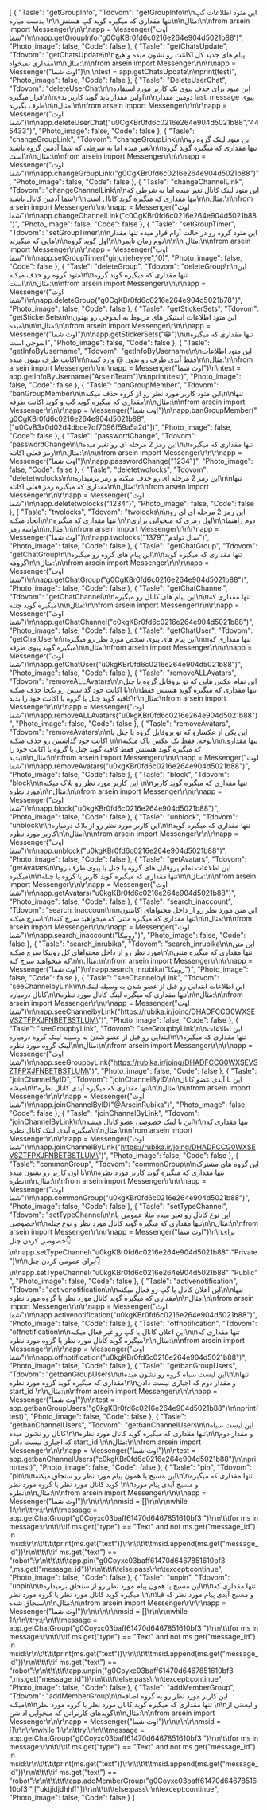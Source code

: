 [
  {
    "Tasle": "getGroupInfo",
    "Tdovom": "getGroupInfo\n\nاین متود اطلاعات گپ بدست میاره \n\nتنها مقداری که میگیره گوید گپ هستش\n\nمثال:\n\nfrom arsein import Messenger\r\n\r\napp = Messenger(\"اوث شما\")\n\napp.getGroupInfo('g0CgKBr0fd6c0216e264e904d5021b88')",
    "Photo_image": false,
    "Code": false
  },
  {
    "Tasle": "getChatsUpdate",
    "Tdovom": "getChatsUpdate\n\nپیام های جدید کل اکانتت رو نشون میده و هیچ مقداری نمیخواد\n\nمثال:\n\nfrom arsein import Messenger\r\n\r\napp = Messenger(\"اوث شما\")\n \ntest = app.getChatsUpdate\n\nprint(test)",
    "Photo_image": false,
    "Code": false
  },
  {
    "Tasle": "DeleteUserChat",
    "Tdovom": "deleteUserChat\n\nاین متود برای حذف پیوی یک کاربر مورد استفاده قرار میگیره\n\nاولین مقدار باید گوید کاربر بدی\n\nدومین مقدار last_message پیوی طرف بگیرید\n\nمثال:\n\nfrom arsein import Messenger\r\n\r\napp = Messenger(\"اوث شما\")\n\napp.deleteUserChat(\"u0CgKBr0fd6c0216e264e904d5021b88\",\"445433\")",
    "Photo_image": false,
    "Code": false
  },
  {
    "Tasle": "changeGroupLink",
    "Tdovom": "changeGroupLink\n\nاین متود لینک گروه رو تغیر میده اما به شرطی که شما آدمین گروه باشید\n\nتنها مقداری که میگیره گوید گروه است\n\nمثال:\n\nfrom arsein import Messenger\r\n\r\napp = Messenger(\"اوث شما\")\n\napp.changeGroupLink(\"g0CgKBr0fd6c0216e264e904d5021b88\")",
    "Photo_image": false,
    "Code": false
  },
  {
    "Tasle": "changeChannelLink",
    "Tdovom": "changeChannelLink\n\nاین متود لینک کانال تغیر میده اما به شرطی که شما آدمین کانال باشید\n\nتنها مقداری که میگیره گوید کانال است\n\nمثال:\n\nfrom arsein import Messenger\r\n\r\napp = Messenger(\"اوث شما\")\n\napp.changeChannelLink(\"c0CgKBr0fd6c0216e264e904d5021b88\")",
    "Photo_image": false,
    "Code": false
  },
  {
    "Tasle": "setGroupTimer",
    "Tdovom": "setGroupTimer\n\nاین متود گروه رو در حالت آرام قرار میده تنها مقدار هایی که میگیرند\n\nاول گوید گروه\n\nدوم زمان تایمر\n\n\n مثال:\n\nfrom arsein import Messenger\r\n\r\napp = Messenger(\"اوث شما\")\n\napp.setGroupTimer(\"girjurjeheyye\",10)",
    "Photo_image": false,
    "Code": false
  },
  {
    "Tasle": "deleteGroup",
    "Tdovom": "deleteGroup\n\nاین متود گروه رو حذف میکنه\n\nتنها مقداری که میگیره گوید گروه است\n\nمثال:\n\nfrom arsein import Messenger\r\n\r\napp = Messenger(\"اوث شما\")\n\napp.deleteGroup(\"g0CgKBr0fd6c0216e264e904d5021b78\")",
    "Photo_image": false,
    "Code": false
  },
  {
    "Tasle": "getStickerSets",
    "Tdovom": "getStickerSets\n\nاین متود اطلاعات استیکر های مربوط به ایموجی رو بهتون میده\n\n\nمثال:\n\nfrom arsein import Messenger\r\n\r\napp = Messenger(\"اوث شما\")\n\napp.getStickerSets(\"😁\")\n\nتنها مقداری که میگیره ایموجی است",
    "Photo_image": false,
    "Code": false
  },
  {
    "Tasle": "getInfoByUsername",
    "Tdovom": "getInfoByUsername\n\nاین متود اطلاعات اکانت طرف بهتون میده\n\nفقط آیدی طرف رو بدون @ وارد کنید\n\nمثال:\n\nfrom arsein import Messenger\r\n\r\napp = Messenger(\"اوث شما\")\n\ntest = app.getInfoByUsername(\"ArseinTeam\")\n\nprint(test)",
    "Photo_image": false,
    "Code": false
  },
  {
    "Tasle": "banGroupMember",
    "Tdovom": "banGroupMember\n\nاین متود کاربر مورد نظر رو از گروه حذف میکنه\n\nتنها مقداری که میگیره گوید گپ و گوید اکانت طرفه\n\nمثال:\n\nfrom arsein import Messenger\r\n\r\napp = Messenger(\"اوث شما\")\n\napp.banGroupMember(\" g0CgKBr0fd6c0216e264e904d5021b88\", [\"u0CvB3x0d02d4dbde7df7096f59a5a2d\"])",
    "Photo_image": false,
    "Code": false
  },
  {
    "Tasle": "passwordChange",
    "Tdovom": "passwordChange\n\nاین رمز 2 مرحله ای رو تغیر میده\n\nتنها مقداری که میگیره رمز فعلی اکانته\n\nمثال:\n\n\nfrom arsein import Messenger\r\n\r\napp = Messenger(\"اوث شما\")\n\napp.passwordChange(\"1234\")",
    "Photo_image": false,
    "Code": false
  },
  {
    "Tasle": "deletetwolocks",
    "Tdovom": "deletetwolocks\n\nاین رمز 2 مرحله ای رو حذف میکنه و رمز برمیداره\n\nتنها مقداری که میگیره رمز فعلی اکانته\n\nمثال:\n\nfrom arsein import Messenger\r\n\r\napp = Messenger(\"اوث شما\")\n\napp.deletetwolocks(\"1234\")",
    "Photo_image": false,
    "Code": false
  },
  {
    "Tasle": "twolocks",
    "Tdovom": "twolocks\n\nاین رمز 2 مرحله ای ای رو ایجاد میکنه\n\nتنها مقداری که میگیره  \n\nاول رمزی که میخوایی بزاری\n\nدوم راهنما واسه رمز\n\nمثال:\n\nfrom arsein import Messenger\r\n\r\napp = Messenger(\"اوث شما\")\n\napp.twolocks(\"1379\",\"سال تولدم\")",
    "Photo_image": false,
    "Code": false
  },
  {
    "Tasle": "getChatGroup",
    "Tdovom": "getChatGroup\n\nاین پیام های گروه رو میگیره\n\nتنها مقداری که میگیره گوید گروهه\n\nمثال:\n\nfrom arsein import Messenger\r\n\r\napp = Messenger(\"اوث شما\")\n\napp.getChatGroup(\"g0CgKBr0fd6c0216e264e904d5021b88\")",
    "Photo_image": false,
    "Code": false
  },
  {
    "Tasle": "getChatChannel",
    "Tdovom": "getChatChannel\n\nاین پیام های کانال رو میگیره\n\nتنها مقداری که میگیره گوید چنله\n\nمثال:\n\nfrom arsein import Messenger\r\n\r\napp = Messenger(\"اوث شما\")\n\napp.getChatChannel(\"c0kgKBr0fd6c0216e264e904d5021b88\")",
    "Photo_image": false,
    "Code": false
  },
  {
    "Tasle": "getChatUser",
    "Tdovom": "getChatUser\n\nاین پیام های پیوی شخص مورد نظر رو میگیره\n\nتنها مقداری که میگیره گوید پیوی طرفه\n\nمثال:\nfrom arsein import Messenger\r\n\r\napp = Messenger(\"اوث شما\")\n\napp.getChatUser(\"u0kgKBr0fd6c0216e264e904d5021b88\")",
    "Photo_image": false,
    "Code": false
  },
  {
    "Tasle": "removeALLAvatars",
    "Tdovom": "removeALLAvatars\n\nاین تمام عکس هایی که تو پروفایل گروه یا چنل یا اکانت خود گذاشتین رو یکجا حذف میکنه\n\nتنها مقداری که میگیره گوید هستش فقط کافیه گوید چنل یا گروه یا اکانت خود را بدید\n\nمثال:\nfrom arsein import Messenger\r\n\r\napp = Messenger(\"اوث شما\")\n\napp.removeALLAvatars(\"u0kgKBr0fd6c0216e264e904d5021b88\")",
    "Photo_image": false,
    "Code": false
  },
  {
    "Tasle": "removeAvatars",
    "Tdovom": "removeAvatars\n\nاین یکی از عکسارو  که تو پروفایل گروه یا چنل یا اکانت خود گذاشتین رو حذف میکنه \n\nتوجه: فقط یک عکس پاک میکنه\n\nتنها مقداری که میگیره گوید هستش فقط کافیه گوید چنل یا گروه یا اکانت خود را بدید\n\nمثال:\n\nfrom arsein import Messenger\r\n\r\napp = Messenger(\"اوث شما\")\n\napp.removeAvatars(\"u0kgKBr0fd6c0216e264e904d5021b88\")",
    "Photo_image": false,
    "Code": false
  },
  {
    "Tasle": "block",
    "Tdovom": "block\n\nاین کاربر مورد نظر رو بلاک میکنه \n\nتنها مقداری که میگیره گوید کاربر مورد نظره\n\nمثال:\n\nfrom arsein import Messenger\r\n\r\napp = Messenger(\"اوث شما\")\n\napp.block(\"u0kgKBr0fd6c0216e264e904d5021b88\")",
    "Photo_image": false,
    "Code": false
  },
  {
    "Tasle": "unblock",
    "Tdovom": "unblock\n\nاین کاربر مورد نظر رو از بلاک درمیاره\n\nتنها مقداری که میگیره گوید کاربر مورد نظره\n\nمثال:\n\nfrom arsein import Messenger\r\n\r\napp = Messenger(\"اوث شما\")\n\napp.unblock(\"u0kgKBr0fd6c0216e264e904d5021b88\")",
    "Photo_image": false,
    "Code": false
  },
  {
    "Tasle": "getAvatars",
    "Tdovom": "getAvatars\n\nاین اطلاعات تمام پروفایل های گروه یا چنل یا پیوی طرف رو میگیره\n\nتنها مقداری که میگیره گوید کاربر یا گروه یا چنله\n\nمثال:\n\nfrom arsein import Messenger\r\n\r\napp = Messenger(\"اوث شما\")\n\napp.getAvatars(\"u0kgKBr0fd6c0216e264e904d5021b88\")",
    "Photo_image": false,
    "Code": false
  },
  {
    "Tasle": "search_inaccount",
    "Tdovom": "search_inaccount\n\nاین متن مورد نظر رو از داخل محتواهای اکانتتون سرچ میکنه\n\nتنها مقداری که میگیره متنی که میخواهید سرچ کنه\n\nمثال:\n\nfrom arsein import Messenger\r\n\r\napp = Messenger(\"اوث شما\")\n\napp.search_inaccount(\"روبیکا\")",
    "Photo_image": false,
    "Code": false
  },
  {
    "Tasle": "search_inrubika",
    "Tdovom": "search_inrubika\n\nاین متن مورد نظر رو از داخل محتواهای کل روبیکا سرچ میکنه\n\nتنها مقداری که میگیره متنی که میخواهید سرچ کنه\n\nمثال:\n\nfrom arsein import Messenger\r\n\r\napp = Messenger(\"اوث شما\")\n\napp.search_inrubika(\"روبیکا\")",
    "Photo_image": false,
    "Code": false
  },
  {
    "Tasle": "seeChannelbyLink",
    "Tdovom": "seeChannelbyLink\n\nاین  اطلاعات ابتدایی رو قبل از عضو شدن به وسیله لینک کانال درمیاره\n\nتنها مقداری که میگیره لینک کانال مورد نظره\n\nمثال:\n\nfrom arsein import Messenger\r\n\r\napp = Messenger(\"اوث شما\")\n\napp.seeChannelbyLink(\"https://rubika.ir/joinc/DHADFCCG0WXSEVSZTFPXJFNBETBSTLUM\")",
    "Photo_image": false,
    "Code": false
  },
  {
    "Tasle": "seeGroupbyLink",
    "Tdovom": "seeGroupbyLink\n\nاین  اطلاعات ابتدایی رو قبل از عضو شدن به وسیله لینک گروه درمیاره\n\nتنها مقداری که میگیره لینک گروه مورد نظره\n\nمثال:\n\nfrom arsein import Messenger\r\n\r\napp = Messenger(\"اوث شما\")\n\napp.seeGroupbyLink(\"https://rubika.ir/joing/DHADFCCG0WXSEVSZTFPXJFNBETBSTLUM\")",
    "Photo_image": false,
    "Code": false
  },
  {
    "Tasle": "joinChannelByID",
    "Tdovom": "joinChannelByID\n\nاین  با آیدی عضو کانال میشه\n\nتنها مقداری که میگیره آیدی کانال نظره\n\nمثال:\n\nfrom arsein import Messenger\r\n\r\napp = Messenger(\"اوث شما\")\n\napp.joinChannelByID(\"@ArseinRubika\")",
    "Photo_image": false,
    "Code": false
  },
  {
    "Tasle": "joinChannelByLink",
    "Tdovom": "joinChannelByLink\n\nاین  با لینک خصوصی عضو کانال میشه\n\nتنها مقداری که میگیره آیدی لینک کانال نظره\n\nمثال:\n\nfrom arsein import Messenger\r\n\r\napp = Messenger(\"اوث شما\")\n\napp.joinChannelByLink(\"https://rubika.ir/joing/DHADFCCG0WXSEVSZTFPXJFNBETBSTLUM\")",
    "Photo_image": false,
    "Code": false
  },
  {
    "Tasle": "commonGroup",
    "Tdovom": "commonGroup\n\nاین  گروه های مشترک با اون کاربر رو نشون میده\n\nتنها مقداری که میگیره گوید کاربر مورد نظره نظره\n\nمثال:\n\nfrom arsein import Messenger\r\n\r\napp = Messenger(\"اوث شما\")\n\napp.commonGroup(\"u0kgKBr0fd6c0216e264e904d5021b88\")",
    "Photo_image": false,
    "Code": false
  },
  {
    "Tasle": "setTypeChannel",
    "Tdovom": "setTypeChannel\n\nاین  نوع کانال رو تغیر میده مثلا عمومی یا خصوصی\n\nتنها مقداری که میگیره گوید کانال مورد نظر و نوع چنله\n\nمثال:\n\nfrom arsein import Messenger\r\n\r\napp = Messenger(\"اوث شما\")\n\nبرای خصوصی کردن چنل👇\n\napp.setTypeChannel(\"u0kgKBr0fd6c0216e264e904d5021b88\"،\"Private\")\n\nبرای عمومی کردن چنل👇\n\napp.setTypeChannel(\"u0kgKBr0fd6c0216e264e904d5021b88\"،\"Public\"",
    "Photo_image": false,
    "Code": false
  },
  {
    "Tasle": "activenotification",
    "Tdovom": "activenotification\n\nاین  اعلان کانال یا گپ رو فعال میکنه\n\nتنها مقداری که میگیره گوید کانال مورد نظر یا  گروه مورد نظره\n\nمثال:\n\nfrom arsein import Messenger\r\n\r\napp = Messenger(\"اوث شما\")\n\napp.activenotification(\"u0kgKBr0fd6c0216e264e904d5021b88\")",
    "Photo_image": false,
    "Code": false
  },
  {
    "Tasle": "offnotification",
    "Tdovom": "offnotification\n\nاین  اعلان کانال یا گپ رو غیر فعال میکنه\n\nتنها مقداری که میگیره گوید کانال مورد نظر یا  گروه مورد نظره\n\nمثال:\n\nfrom arsein import Messenger\r\n\r\napp = Messenger(\"اوث شما\")\n\napp.offnotification(\"u0kgKBr0fd6c0216e264e904d5021b88\")",
    "Photo_image": false,
    "Code": false
  },
  {
    "Tasle": "getbanGroupUsers",
    "Tdovom": "getbanGroupUsers\n\nاین  لیست سیاه گروه رو نشون میده\n\nتنها مقداری که میگیره  گوید گروه مورد نظره\n\nو مقدار دوم که اجباری نیست دادن start_id \n\nمثال:\n\nfrom arsein import Messenger\r\n\r\napp = Messenger(\"اوث شما\")\n\ntest = app.getbanGroupUsers(\"g0kgKBr0fd6c0216e264e904d5021b88\")\n\nprint(test)",
    "Photo_image": false,
    "Code": false
  },
  {
    "Tasle": "getbanChannelUsers",
    "Tdovom": "getbanChannelUsers\n\nاین  لیست سیاه کانال رو نشون میده\n\nتنها مقداری که میگیره  گوید کانال مورد نظره\n\nو مقدار دوم که اجباری نیست دادن start_id \n\nمثال:\n\nfrom arsein import Messenger\r\n\r\napp = Messenger(\"اوث شما\")\n\ntest = app.getbanChannelUsers(\"c0kgKBr0fd6c0216e264e904d5021b88\")\n\nprint(test)",
    "Photo_image": false,
    "Code": false
  },
  {
    "Tasle": "pin",
    "Tdovom": "pin\n\nاین  مسیج یا همون پیام مورد نظر رو سنجاق میکنه\n\nتنها مقداری که میگیره گوید کانال مورد نظر یا  گروه مورد نظر \n\nو مسیج آیدی پیام مورد نظره\n\nمثال:\n\nfrom arsein import Messenger\r\n\r\napp = Messenger(\"اوث شما\")\r\n\r\n\r\nmsid = []\r\n\r\nwhile 1:\r\n\ttry:\r\n\t\tmessage = app.getChatGroup(\"g0Coyxc03baff61470d6467851610bf3 \")\r\n\t\tfor ms in message:\r\n\t\t\tif ms.get(\"type\") == \"Text\" and not ms.get(\"message_id\") in msid:\r\n\t\t\t\tprint(ms.get(\"text\"))\r\n\t\t\t\tmsid.append(ms.get(\"message_id\"))\r\n\t\t\t\tif ms.get(\"text\") == \"robot\":\r\n\t\t\t\t\tapp.pin(\"g0Coyxc03baff61470d6467851610bf3 \",ms.get(\"message_id\"))\r\n\t\t\t\telse:pass\r\n\texcept:continue",
    "Photo_image": false,
    "Code": false
  },
  {
    "Tasle": "unpin",
    "Tdovom": "unpin\n\nاین  مسیج یا همون پیام مورد نظر رو از سنجاق برمیداره\n\nتنها مقداری که میگیره گوید کانال مورد نظر یا  گروه مورد نظر \n\nو مسیج آیدی پیام مورد نظر که قبلا سنجاق شده\n\nمثال:\n\nfrom arsein import Messenger\r\n\r\napp = Messenger(\"اوث شما\")\r\n\r\n\r\nmsid = []\r\n\r\nwhile 1:\r\n\ttry:\r\n\t\tmessage = app.getChatGroup(\"g0Coyxc03baff61470d6467851610bf3 \")\r\n\t\tfor ms in message:\r\n\t\t\tif ms.get(\"type\") == \"Text\" and not ms.get(\"message_id\") in msid:\r\n\t\t\t\tprint(ms.get(\"text\"))\r\n\t\t\t\tmsid.append(ms.get(\"message_id\"))\r\n\t\t\t\tif ms.get(\"text\") == \"robot\":\r\n\t\t\t\t\tapp.unpin(\"g0Coyxc03baff61470d6467851610bf3 \",ms.get(\"message_id\"))\r\n\t\t\t\telse:pass\r\n\texcept:continue",
    "Photo_image": false,
    "Code": false
  },
  {
    "Tasle": "addMemberGroup",
    "Tdovom": "addMemberGroup\n\nاین  کاربر مورد نظر رو به گروه اصافه میکنه\n\nتنها مقداری که میگیره گوید کانال مورد نظر یا  گروه مورد نظر \n\nو لیستی از گویدهای کاربرانی که میخوایی اد شن\n\nمثال:\n\nfrom arsein import Messenger\r\n\r\napp = Messenger(\"اوث شما\")\r\n\r\n\r\nmsid = []\r\n\r\nwhile 1:\r\n\ttry:\r\n\t\tmessage = app.getChatGroup(\"g0Coyxc03baff61470d6467851610bf3 \")\r\n\t\tfor ms in message:\r\n\t\t\tif ms.get(\"type\") == \"Text\" and not ms.get(\"message_id\") in msid:\r\n\t\t\t\tprint(ms.get(\"text\"))\r\n\t\t\t\tmsid.append(ms.get(\"message_id\"))\r\n\t\t\t\tif ms.get(\"text\") == \"robot\":\r\n\t\t\t\t\tapp.addMemberGroup(\"g0Coyxc03baff61470d6467851610bf3 \",[\"uktjjdjdhhff\"])\r\n\t\t\t\telse:pass\r\n\texcept:continue",
    "Photo_image": false,
    "Code": false
  }
]
